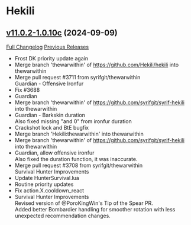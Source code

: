 # Hekili

## [v11.0.2-1.0.10c](https://github.com/Hekili/hekili/tree/v11.0.2-1.0.10c) (2024-09-09)
[Full Changelog](https://github.com/Hekili/hekili/compare/v11.0.2-1.0.10b...v11.0.2-1.0.10c) [Previous Releases](https://github.com/Hekili/hekili/releases)

- Frost DK priority update again  
- Merge branch 'thewarwithin' of https://github.com/Hekili/hekili into thewarwithin  
- Merge pull request #3711 from syrifgit/thewarwithin  
    Guardian - Offensive Ironfur  
- Fix #3688  
- Guardian  
- Merge branch 'thewarwithin' of https://github.com/syrifgit/syrif-hekili into thewarwithin  
- Guardian - Barkskin duration  
    Also fixed missing "and 0" from ironfur duration  
- Crackshot lock and BtE bugfix  
- Merge branch 'Hekili:thewarwithin' into thewarwithin  
- Merge branch 'thewarwithin' of https://github.com/syrifgit/syrif-hekili into thewarwithin  
- Guardian, allow offensive ironfur  
    Also fixed the duration function, it was inaccurate.  
- Merge pull request #3708 from syrifgit/thewarwithin  
    Survival Hunter Improvements  
- Update HunterSurvival.lua  
- Routine priority updates  
- Fix action.X.cooldown\_react  
- Survival Hunter Improvements  
    Revised version of @PoroKingWin's Tip of the Spear PR.  
    Added better Bombardier handling for smoother rotation with less unexpected recommendation changes.  
